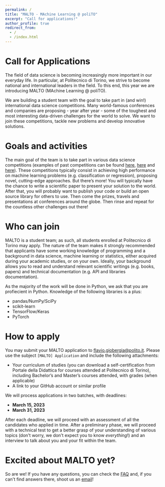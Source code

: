 ```yaml
---
permalink: /
title: "MALTO - MAchine Learning @ poliTO"
excerpt: "Call for applications!"
author_profile: true
redirect_from: 
  - /
  - /index.html
---
```


Call for Applications
===
The field of data science is becoming increasingly more important in our everyday life. In particular, at Politecnico di Torino, we strive to become national and international leaders in the field. To this end, this year we are introducing MALTO (MAchine Learning @ poliTO).

We are building a student team with the goal to take part in (and win!) international data science competitions. Many world-famous conferences and companies are proposing - year after year - some of the toughest and most interesting data-driven challenges for the world to solve. We want to join these competitions, tackle new problems and develop innovative solutions. 

Goals and activities
===
The main goal of the team is to take part in various data science competitions (examples of past competitions can be found [here](https://kdd.org/kdd2022/), [here](https://neurips.cc/Conferences/2022/CompetitionTrack) and [here](https://semeval.github.io/SemEval2023/)). These competitions typically consist in achieving high performance on machine learning problems (e.g. classification or regression), proposing novel, cutting-edge approaches. But there’s more! You will typically have the chance to write a scientific paper to present your solution to the world. After that, you will probably want to publish your code or build an open source library for others to use. Then come the prizes, travels and presentations at conferences around the globe. Then rinse and repeat for the countless other challenges out there!

Who can join
===
MALTO is a student team; as such, all students enrolled at Politecnico di Torino may apply. The nature of the team makes it strongly recommended that applicants have some working knowledge of programming and a background in data science, machine learning or statistics, either acquired during your academic studies, or on your own. Ideally, your background allows you to read and understand relevant scientific writings (e.g. books, papers) and technical documentation (e.g. API and libraries documentation). 

As the majority of the work will be done in Python, we ask that you are profiecient in Python. Knowledge of the following libraries is a plus: 
* pandas/NumPy/SciPy
* scikit-learn
* TensorFlow/Keras
* PyTorch

How to apply
===
You may submit your MALTO application to [flavio.giobergia@polito.it](flavio.giobergia@polito.it). Please use the subject `[MALTO] Application` and include the following attachments:
* Your curriculum of studies (you can download a self-certification from Portale della Didattica for courses attended at Politecnico di Torino), including Bachelor’s and Master’s courses attended, with grades (when applicable)
* A link to your GitHub account or similar profile

We will process applications in two batches, with deadlines:
* **March 15, 2023**
* **March 31, 2023**

After each deadline, we will proceed with an assessment of all the candidates who applied in time. After a preliminary phase, we will proceed with a technical test to get a better grasp of your understanding of various topics (don't worry, we don't expect you to know *everything*!) and an interview to talk about you and your fit within the team. 

Excited about MALTO yet?
===
So are we! If you have any questions, you can check the [FAQ](/faq.html) and, if you can't find answers there, shoot us an [email](flavio.giobergia@polito.it)!
